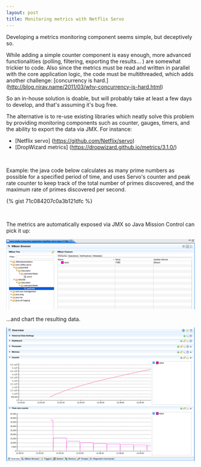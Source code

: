 ```yaml
---
layout: post
title: Monitoring metrics with Netflix Servo
---
```


Developing a metrics monitoring component seems simple, but deceptively so. 

While adding a simple counter component is easy enough, more advanced functionalities (polling, filtering, exporting the results... ) are somewhat trickier to code. Also since the metrics must be read and written in parallel with the core application logic, the code must be multithreaded, which adds another challenge: [concurrency is hard.] (http://blog.nirav.name/2011/03/why-concurrency-is-hard.html)

So an in-house solution is doable, but will probably take at least a few days to develop, and that's assuming it's bug free.

The alternative is to re-use existing libraries which neatly solve this problem by providing monitoring components such as counter, gauges, timers, and the ability to export the data via JMX. For instance:

* [Netflix servo] (https://github.com/Netflix/servo)
* [DropWizard metrics] (https://dropwizard.github.io/metrics/3.1.0/)

&nbsp;

Example: the java code below calculates as many prime numbers as possible for a specified period of time, and uses Servo's counter and peak rate counter to keep track of the total number of primes discovered, and the maximum rate of primes discovered per second.

{% gist 71c084207c0a3b121dfc %}

&nbsp;

The metrics are automatically exposed via JMX so Java Mission Control can pick it up: 

<a href=""><img src="/images/servo_mbeans.png"  ></a>

...and chart the resulting data.

<a href=""><img src="/images/servo_charts.png"  ></a>













